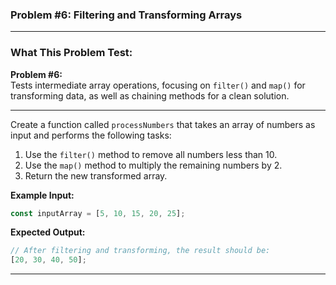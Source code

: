 ### **Problem #6: Filtering and Transforming Arrays**

---

### **What This Problem Test:**

**Problem #6:**  
 Tests intermediate array operations, focusing on `filter()` and `map()` for transforming data, as well as chaining methods for a clean solution.

---

Create a function called `processNumbers` that takes an array of numbers as input and performs the following tasks:

1. Use the `filter()` method to remove all numbers less than 10.
2. Use the `map()` method to multiply the remaining numbers by 2.
3. Return the new transformed array.

**Example Input:**

```javascript
const inputArray = [5, 10, 15, 20, 25];
```

**Expected Output:**

```javascript
// After filtering and transforming, the result should be:
[20, 30, 40, 50];
```

---
